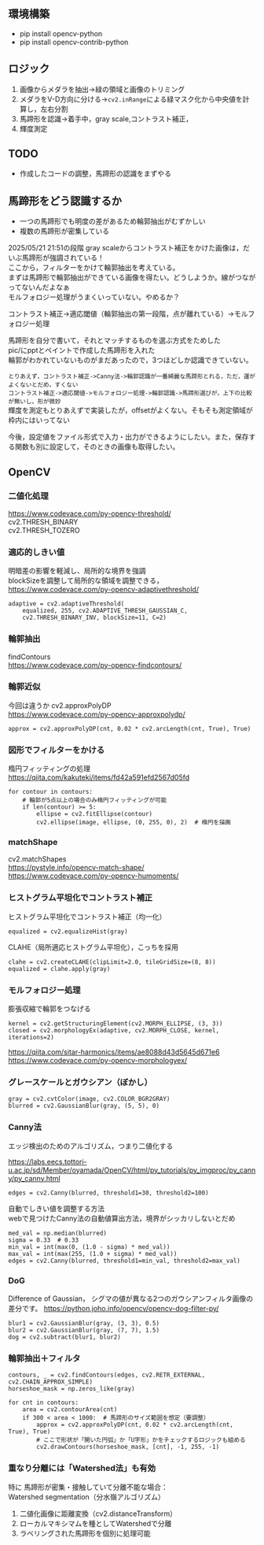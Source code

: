 ## 環境構築

- pip install opencv-python
- pip install opencv-contrib-python

## ロジック

1. 画像からメダラを抽出->緑の領域と画像のトリミング
2. メダラをV-D方向に分ける->`cv2.inRange`による緑マスク化から中央値を計算し，左右分割
3. 馬蹄形を認識->着手中，gray scale,コントラスト補正，
4. 輝度測定


## TODO
- 作成したコードの調整，馬蹄形の認識をまずやる

## 馬蹄形をどう認識するか
- 一つの馬蹄形でも明度の差があるため輪郭抽出がむずかしい
- 複数の馬蹄形が密集している

2025/05/21 21:51の段階
gray scaleからコントラスト補正をかけた画像は，だいぶ馬蹄形が強調されている！  
ここから，フィルターをかけて輪郭抽出を考えている。  
まずは馬蹄形で輪郭抽出ができている画像を得たい。どうしようか。線がつながってないんだよなぁ  
モルフォロジー処理がうまくいっていない。やめるか？

コントラスト補正->適応閾値（輪郭抽出の第一段階，点が離れている）->モルフォロジー処理

馬蹄形を自分で書いて，それとマッチするものを選ぶ方式をためした  
pic/にpptとペイントで作成した馬蹄形を入れた  
輪郭がわかれていないものがまだあったので，3つほどしか認識できていない。

`とりあえず，コントラスト補正->Canny法->輪郭認識が一番綺麗な馬蹄形とれる，ただ，運がよくないとだめ，すくない`  
`コントラスト補正->適応閾値->モルフォロジー処理->輪郭認識->馬蹄形選びが，上下の比較が無いし，形が微妙`  
輝度を測定もとりあえずで実装したが，offsetがよくない。そもそも測定領域が枠内にはいってない　 

今後，設定値をファイル形式で入力・出力ができるようにしたい。また，保存する関数も別に設定して，そのときの画像も取得したい。


## OpenCV

### 二値化処理

https://www.codevace.com/py-opencv-threshold/  
cv2.THRESH_BINARY  
cv2.THRESH_TOZERO  



### 適応的しきい値

明暗差の影響を軽減し、局所的な境界を強調  
blockSizeを調整して局所的な領域を調整できる，
https://www.codevace.com/py-opencv-adaptivethreshold/  

```
adaptive = cv2.adaptiveThreshold(
    equalized, 255, cv2.ADAPTIVE_THRESH_GAUSSIAN_C, 
    cv2.THRESH_BINARY_INV, blockSize=11, C=2)
```

### 輪郭抽出
findContours  
https://www.codevace.com/py-opencv-findcontours/

### 輪郭近似
今回は違うか
cv2.approxPolyDP  
https://www.codevace.com/py-opencv-approxpolydp/  
```
approx = cv2.approxPolyDP(cnt, 0.02 * cv2.arcLength(cnt, True), True)
```

### 図形でフィルターをかける
楕円フィッティングの処理  
https://qiita.com/kakuteki/items/fd42a591efd2567d05fd  
```
for contour in contours:
    # 輪郭が5点以上の場合のみ楕円フィッティングが可能
    if len(contour) >= 5:
        ellipse = cv2.fitEllipse(contour)
        cv2.ellipse(image, ellipse, (0, 255, 0), 2)  # 楕円を描画
```

### matchShape
cv2.matchShapes  
https://pystyle.info/opencv-match-shape/  
https://www.codevace.com/py-opencv-humoments/  




### ヒストグラム平坦化でコントラスト補正

ヒストグラム平坦化でコントラスト補正（均一化）
```
equalized = cv2.equalizeHist(gray)
```
CLAHE（局所適応ヒストグラム平坦化），こっちを採用
```
clahe = cv2.createCLAHE(clipLimit=2.0, tileGridSize=(8, 8))
equalized = clahe.apply(gray)
```

### モルフォロジー処理

膨張収縮で輪郭をつなげる
```
kernel = cv2.getStructuringElement(cv2.MORPH_ELLIPSE, (3, 3))
closed = cv2.morphologyEx(adaptive, cv2.MORPH_CLOSE, kernel, iterations=2)
```

https://qiita.com/sitar-harmonics/items/ae8088d43d5645d671e6  
https://www.codevace.com/py-opencv-morphologyex/  

### グレースケールとガウシアン（ぼかし）
```
gray = cv2.cvtColor(image, cv2.COLOR_BGR2GRAY)
blurred = cv2.GaussianBlur(gray, (5, 5), 0)
```


### Canny法
エッジ検出のためのアルゴリズム，つまり二値化する  

https://labs.eecs.tottori-u.ac.jp/sd/Member/oyamada/OpenCV/html/py_tutorials/py_imgproc/py_canny/py_canny.html  

```
edges = cv2.Canny(blurred, threshold1=30, threshold2=100)
```
自動でしきい値を調整する方法  
webで見つけたCanny法の自動値算出方法，境界がシッカリしないとだめ
```
med_val = np.median(blurred)
sigma = 0.33  # 0.33
min_val = int(max(0, (1.0 - sigma) * med_val))
max_val = int(max(255, (1.0 + sigma) * med_val))
edges = cv2.Canny(blurred, threshold1=min_val, threshold2=max_val)
```
### DoG
Difference of Gaussian， シグマの値が異なる2つのガウシアンフィルタ画像の差分です。
https://python.joho.info/opencv/opencv-dog-filter-py/
```
blur1 = cv2.GaussianBlur(gray, (3, 3), 0.5)
blur2 = cv2.GaussianBlur(gray, (7, 7), 1.5)
dog = cv2.subtract(blur1, blur2)
```

### 輪郭抽出＋フィルタ
```
contours, _ = cv2.findContours(edges, cv2.RETR_EXTERNAL, cv2.CHAIN_APPROX_SIMPLE)
horseshoe_mask = np.zeros_like(gray)

for cnt in contours:
    area = cv2.contourArea(cnt)
    if 300 < area < 1000:  # 馬蹄形のサイズ範囲を想定（要調整）
        approx = cv2.approxPolyDP(cnt, 0.02 * cv2.arcLength(cnt, True), True)
        # ここで形状が「開いた円弧」か「U字形」かをチェックするロジックも組める
        cv2.drawContours(horseshoe_mask, [cnt], -1, 255, -1)
```

### 重なり分離には「Watershed法」も有効
特に 馬蹄形が密集・接触していて分離不能な場合：  
Watershed segmentation（分水嶺アルゴリズム）
1. 二値化画像に距離変換（cv2.distanceTransform）
2. ローカルマキシマムを種としてWatershedで分離
3. ラベリングされた馬蹄形を個別に処理可能